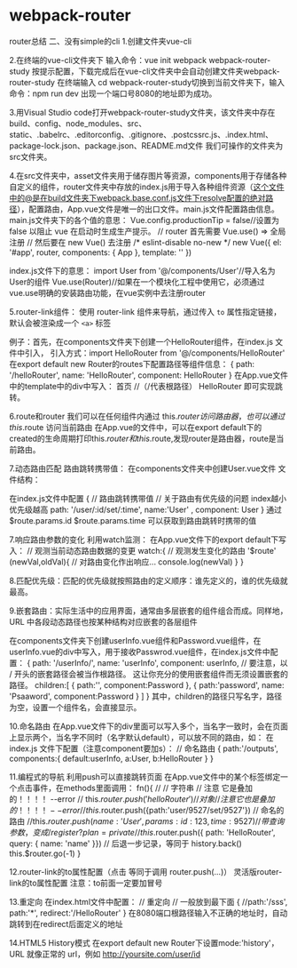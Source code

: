 # webpack-router
router总结
二、没有simple的cli
1.创建文件夹vue-cli

2.在终端的vue-cli文件夹下
输入命令：vue init webpack webpack-router-study
按提示配置，下载完成后在vue-cli文件夹中会自动创建文件夹webpack-router-study
在终端输入 cd webpack-router-study切换到当前文件夹下，输入命令：npm run dev
出现一个端口号8080的地址即为成功。

3.用Visual Studio code打开webpack-router-study文件夹，该文件夹中存在build、config、node_modules、src、static、.babelrc、.editorconfig、.gitignore、.postcssrc.js、.index.html、package-lock.json、package.json、README.md文件
我们可操作的文件夹为src文件夹。

4.在src文件夹中，asset文件夹用于储存图片等资源，components用于存储各种自定义的组件，router文件夹中存放的index.js用于导入各种组件资源（这个文件中的@是在build文件夹下webpack.base.conf.js文件下resolve配置的绝对路径），配置路由，App.vue文件是唯一的出口文件。main.js文件配置路由信息。
main.js文件夹下的各个值的意思：
Vue.config.productionTip = false//设置为 false 以阻止 vue 在启动时生成生产提示。
// router 首先需要 Vue.use() => 全局注册
// 然后要在 new Vue() 去注册
/* eslint-disable no-new */
new Vue({
  el: '#app',
  router,
  components: { App },
  template: '<App/>'
})

index.js文件下的意思：
import User from '@/components/User'//导入名为User的组件
Vue.use(Router)//如果在一个模块化工程中使用它，必须通过vue.use明确的安装路由功能，在vue实例中去注册router

5.router-link组件：
使用 router-link 组件来导航，通过传入 `to` 属性指定链接， <router-link> 默认会被渲染成一个 `<a>` 标签

例子：首先，在components文件夹下创建一个HelloRouter组件，在index.js 文件中引入，
引入方式：import HelloRouter from '@/components/HelloRouter'
在export default new Router的routes下配置路径等组件信息：
{
      path: '/helloRouter',
      name: 'HelloRouter',
      component: HelloRouter
}
在App.vue文件中的template中的div中写入：
<router-link to="/">首页</router-link> //（/代表根路径）
<router-link to="/helloRouter">HelloRouter</router-link>
即可实现跳转。

6.route和router
我们可以在任何组件内通过 this.$router 访问路由器，也可以通过 this.$route 访问当前路由
在App.vue的文件中，可以在export default下的created的生命周期打印this.$router和this.$route,发现router是路由器，route是当前路由。

7.动态路由匹配
路由跳转携带值：
在components文件夹中创建User.vue文件
文件结构：
<template>
    <h1>
        你好，初次了解动态router请多关照
        {{$route.params.id}}
    </h1>
</template>
<script>
export default {
    name:'User'
}
</script>
<style>

</style>
在index.js文件中配置
{ 
      // 路由跳转携带值
      // 关于路由有优先级的问题 index越小 优先级越高
      path: '/user/:id/set/:time', 
      name:'User' ,
      component: User
}
通过$route.params.id $route.params.time 可以获取到路由跳转时携带的值

7.响应路由参数的变化
利用watch监测：
在App.vue文件下的export default下写入：
 // 观测当前动态路由数据的变更
  watch:{
    // 观测发生变化的路由
    '$route' (newVal,oldVal){
      // 对路由变化作出响应...
      console.log(newVal)
    }
  }

8.匹配优先级：匹配的优先级就按照路由的定义顺序：谁先定义的，谁的优先级就最高。

9.嵌套路由：实际生活中的应用界面，通常由多层嵌套的组件组合而成。同样地，URL 中各段动态路径也按某种结构对应嵌套的各层组件

在components文件夹下创建userInfo.vue组件和Password.vue组件，在userInfo.vue的div中写入<router-view></router-view>，用于接收Passwrod.vue组件，在index.js文件中配置：
{
      path: '/userInfo/',
      name: 'userInfo',
      component: userInfo,
      // 要注意，以 / 开头的嵌套路径会被当作根路径。 这让你充分的使用嵌套组件而无须设置嵌套的路径。
      children:[
        {
          path:'',
          component:Password
        },
        {
          path:'password',
          name: 'Psaaword',
          component:Password
        }
      ]
}
其中，children的路径只写名字，路径为空，设置一个组件名，会直接显示。

10.命名路由
在App.vue文件下的div里面可以写入多个<router-view></router-view>，当名字一致时，会在页面上显示两个，当名字不同时（名字默认default），可以放不同的路由，如：
<router-view></router-view>
<router-view name='b'></router-view>
在index.js 文件下配置（注意component要加s）：
// 命名路由
    {
      path:'/outputs',
      components:{
        default:userInfo,
        a:User,
        b:HelloRouter
      }
    }

11.编程式的导航
利用push可以直接跳转页面
在App.vue文件中的某个标签绑定一个点击事件，在methods里面调用：
fn(){
      // // 字符串
      // 注意 它是叠加的！！！！ --error
      // this.$router.push('helloRouter')
      // 对象
      // 注意 它也是叠加的！！！！ --error
      //this.$router.push({path:'user/9527/set/9527'})
      // 命名的路由
      //this.$router.push({ name: 'User', params: { id: 123,time:9527 }})
      // 带查询参数，变成 /register?plan=private
      //this.$router.push({ path: 'HelloRouter', query: { name: 'name' }})
      // 后退一步记录，等同于 history.back()
      this.$router.go(-1)
    }

12.router-link的to属性配置（点击 <router-link :to="..."> 等同于调用 router.push(...)）
 <router-link :to="{name:'User',params:{id:'123',time:'123'}}">灵活版router-link的to属性配置</router-link>
注意：to前面一定要加冒号

13.重定向
在index.html文件中配置：
// 重定向
    // 一般放到最下面
    {
      //path:'/sss',
      path:'*',
      redirect:'/HelloRouter'
    }
在8080端口根路径输入不正确的地址时，自动跳转到在redirect后面定义的地址

14.HTML5 History模式
在export default new Router下设置mode:'history'，URL 就像正常的 url，例如 http://yoursite.com/user/id


